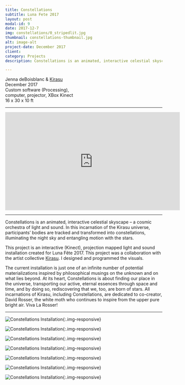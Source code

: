```yaml
---
title: Constellations
subtitle: Luna Fete 2017
layout: post
modal-id: 9
date: 2017-12-7
img: constellations/0_stripedlit.jpg
thumbnail: constellations-thumbnail.jpg
alt: image-alt
project-date: December 2017
client:
category: Projects
description: Constellations is an animated, interactive celestial skyscape – a cosmic orchestra of light and sound.

---
```


Jenna deBoisblanc & [Kirasu](http://www.kirasumusic.com/)   
December 2017  
Custom software (Processing),  
computer, projector, XBox Kinect     
16 x 30 x 10 ft   

---   

<div class="embed-responsive embed-responsive-16by9">
<iframe width="560" height="315" src="https://www.youtube.com/embed/a5aQ0xz1T7E" frameborder="0" allow="autoplay; encrypted-media" allowfullscreen></iframe>
</div>

---

Constellations is an animated, interactive celestial skyscape – a cosmic orchestra of light and sound. In this incarnation of the Kirasu universe, participants’ bodies are tracked and transformed into constellations, illuminating the night sky and entangling motion with the stars.

This project is an interactive (Kinect), projection mapped light and sound installation created for Luna Fête 2017. This project was a collaboration with the artist collective [Kirasu](http://www.kirasumusic.com/). I designed and programmed the visuals.

The current installation is just one of an infinite number of potential materializations inspired by philosophical musings on the unknown and on what lies beyond. At its heart, Constellations is about finding our place in the universe, transporting our active, eternal essences through space and time, and by doing so, rediscovering that we, too, are born of stars. All incarnations of Kirasu, including Constellations, are dedicated to co-creator, David Rosser, the white moth who continues to inspire from the upper pure bright air. Viva La Rosser!

---

![Constellations Installation]({{site.url}}/img/portfolio/constellations/0_darkmeh2.jpg){:.img-responsive}

![Constellations Installation]({{site.url}}/img/portfolio/constellations/0_full.jpg){:.img-responsive}

![Constellations Installation]({{site.url}}/img/portfolio/constellations/0_outer.jpg){:.img-responsive}

![Constellations Installation]({{site.url}}/img/portfolio/constellations/0_rays.jpg){:.img-responsive}

![Constellations Installation]({{site.url}}/img/portfolio/constellations/0_stripedlit.jpg){:.img-responsive}

![Constellations Installation]({{site.url}}/img/portfolio/constellations/outercone.jpg){:.img-responsive}

![Constellations Installation]({{site.url}}/img/portfolio/constellations/vertical.jpg){:.img-responsive}
